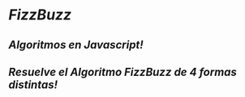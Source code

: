 # **_FizzBuzz_**

## _Algoritmos en Javascript!_

## **_Resuelve el Algoritmo FizzBuzz de 4 formas distintas!_**
